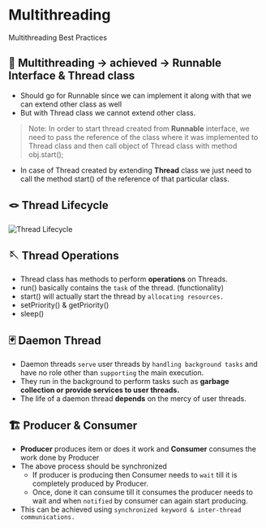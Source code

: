 # Multithreading
Multithreading Best Practices

## :thread: Multithreading -> achieved -> Runnable Interface & Thread class
- Should go for Runnable since we can implement it along with that we can extend other class as well
- But with Thread class we cannot extend other class.
> Note: In order to start thread created from **Runnable** interface, we need to pass the reference of the class where it was implemented to Thread class and then call object of Thread class with method obj.start();
- In case of Thread created by extending **Thread** class we just need to call the method start() of the reference of that particular class.

## :knot: Thread Lifecycle
![Thread Lifecycle](https://miro.medium.com/v2/resize:fit:1400/format:webp/1*AVdsesDdmzZz4XoKi-AHWQ.png)


## :sewing_needle: Thread Operations
- Thread class has methods to perform **operations** on Threads.
- run() basically contains the `task` of the thread. (functionality)
- start() will actually start the thread by `allocating resources.`
- setPriority() & getPriority()
- sleep()

## :black_joker: Daemon Thread
- Daemon threads `serve` user threads by `handling background tasks` and have no role other than `supporting` the main execution.
- They run in the background to perform tasks such as **garbage collection or provide services to user threads.**
- The life of a daemon thread **depends** on the mercy of user threads.


## :building_construction: Producer & Consumer
- **Producer** produces item or does it work and **Consumer** consumes the work done by Producer
- The above process should be synchronized
    - If producer is producing then Consumer needs to `wait` till it is completely produced by Producer.
    - Once, done it can consume till it consumes the producer needs to wait and when `notified` by consumer can again start producing.
- This can be achieved using `synchronized keyword & inter-thread communications.`

